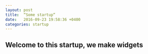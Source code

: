```yaml
---
layout: post
title:  “Some startup“
date:   2016-09-23 19:58:36 +0400
categories: startup
---
```


## Welcome to this startup, we make widgets




[jekyll-docs]: http://jekyllrb.com/docs/home
[jekyll-gh]:   https://github.com/jekyll/jekyll
[jekyll-talk]: https://talk.jekyllrb.com/
